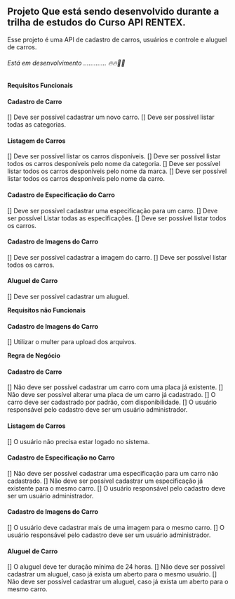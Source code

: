 ## Projeto Que está sendo desenvolvido durante a trilha de estudos do Curso API RENTEX.

Esse projeto é uma API de cadastro de carros, usuários e controle e aluguel de carros.
###### Está em desenvolvimento ............. 🔥🔥🚀🚀

**Requisitos Funcionais**
#### Cadastro de Carro
[] Deve ser possível cadastrar um novo carro.
[] Deve ser possível listar todas as categorias.
#### Listagem de Carros
[] Deve ser possível listar os carros disponíveis.
[] Deve ser possível listar todos os carros desponíveis pelo nome da categoria.
[] Deve ser possível listar todos os carros desponíveis pelo nome da marca.
[] Deve ser possível listar todos os carros desponíveis pelo nome da carro.
#### Cadastro de Especificação do Carro
[] Deve ser possível cadastrar uma especificação para um carro.
[] Deve ser possível Listar todas as especificações.
[] Deve ser possível listar todos os carros.
#### Cadastro de Imagens do Carro
[] Deve ser possível cadastrar a imagem do carro.
[] Deve ser possível listar todos os carros.
#### Aluguel de Carro
[] Deve ser possível cadastrar um aluguel.

**Requisitos não Funcionais**
#### Cadastro de Imagens do Carro
[] Utilizar o multer para upload dos arquivos.

**Regra de Negócio**
#### Cadastro de Carro
[] Não deve ser possível cadastrar um carro com uma placa já existente.
[] Não deve ser possível alterar uma placa de um carro já cadastrado.
[] O carro deve ser cadastrado por padrão, com disponibilidade.
[] O usuário responsável pelo cadastro deve ser um usuário administrador.
#### Listagem de Carros
[] O usuário não precisa estar logado no sistema.
#### Cadastro de Especificação no Carro
[] Não deve ser possível cadastrar uma especificação para um carro não cadastrado.
[] Não deve ser possível cadastrar um especificação já existente para o mesmo carro.
[] O usuário responsável pelo cadastro deve ser um usuário administrador.
#### Cadastro de Imagens do Carro
[] O usuário deve cadastrar mais de uma imagem para o mesmo carro.
[] O usuário responsável pelo cadastro deve ser um usuário administrador.

#### Aluguel de Carro
[] O aluguel deve ter duração mínima de 24 horas.
[] Não deve ser possível cadastrar um aluguel, caso já exista um aberto para o mesmo usuário.
[] Não deve ser possível cadastrar um aluguel, caso já exista um aberto para o mesmo carro.

